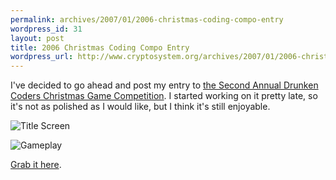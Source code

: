 ```yaml
--- 
permalink: archives/2007/01/2006-christmas-coding-compo-entry
wordpress_id: 31
layout: post
title: 2006 Christmas Coding Compo Entry
wordpress_url: http://www.cryptosystem.org/archives/2007/01/2006-christmas-coding-compo-entry/
---
```

I've decided to go ahead and post my entry to [the Second Annual Drunken Coders Christmas Game Competition](http://www.drunkencoders.com/compo/compo.htm). I started working on it pretty late, so it's not as polished as I would like, but I think it's still enjoyable.

![Title Screen](/projects/nds/dc2006/title.png)

![Gameplay](/projects/nds/dc2006/gameplay.png)

[Grab it here](http://www.cryptosystem.org/projects/nds/dc2006/).
